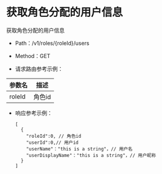 # 获取角色分配的用户信息
获取角色分配的用户信息

- Path：/v1/roles/{roleId}/users

- Method：GET

- 请求路由参考示例：

|参数名      |描述 |
|----------- |----------- |
|roleId  |角色id |

- 响应参考示例：
  ```
  [
    {
      "roleId":0, // 角色id
      "userId":0,// 用户id
      "userName"："this is a string"，// 用户名
      "userDisplayName"："this is a string"，// 用户昵称
    }
  ] 